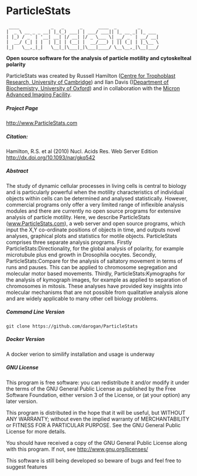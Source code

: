 # ParticleStats #
     ____            _   _      _      ____  _        _                   
    |  _ \ __ _ _ __| |_(_) ___| | ___/ ___|| |_ __ _| |_ ___             
    | |_) / _` | '__| __| |/ __| |/ _ \___ \| __/ _` | __/ __|            
    |  __/ (_| | |  | |_| | (__| |  __/___) | || (_| | |_\__ \            
    |_|   \__,_|_|   \__|_|\___|_|\___|____/ \__\__,_|\__|___/            

__Open source software for the analysis of particle motility and cytoskelteal polarity__

ParticleStats was created by Russell Hamilton ([Centre for Trophoblast Research, University of Cambridge](http://www.trophoblast.cam.ac.uk)) and Ilan Davis ()[Department of Biochemistry, University of Oxford](http://www.bioch.ox.ac.uk/research/davis)) and in collaboration with the [Micron Advanced Imaging Facility](http://www.micron.ox.ac.uk).

##### Project Page #####

http://www.ParticleStats.com                                

##### Citation: #####

Hamilton, R.S. et al (2010) Nucl. Acids Res. Web Server Edition       
http://dx.doi.org/10.1093/nar/gkq542

##### Abstract #####

The study of dynamic cellular processes in living cells is central to biology and is particularly powerful when the motility characteristics of individual objects within cells can be determined and analysed statistically. However, commercial programs only offer a very limited range of inflexible analysis modules and there are currently no open source programs for extensive analysis of particle motility. Here, we describe ParticleStats (www.ParticleStats.com), a web server and open source programs, which input the X,Y co-ordinate positions of objects in time, and outputs novel analyses, graphical plots and statistics for motile objects. ParticleStats comprises three separate analysis programs. Firstly ParticleStats:Directionality, for the global analysis of polarity, for example microtubule plus end growth in Drosophila oocytes. Secondly, ParticleStats:Compare for the analysis of saltatory movement in terms of runs and pauses. This can be applied to chromosome segregation and molecular motor based movements. Thirdly, ParticleStats:Kymographs for the analysis of kymograph images, for example as applied to separation of chromosomes in mitosis. These analyses have provided key insights into molecular mechanisms that are not possible from qualitative analysis alone and are widely applicable to many other cell biology problems.

##### Command Line Version #####

    git clone https://github.com/darogan/ParticleStats

##### Docker Version #####
A docker verion to similify installation and usage is underway


##### GNU License #####

This program is free software: you can redistribute it and/or modify it under the terms of the GNU General Public License as published by the Free Software Foundation, either version 3 of the License, or        (at your option) any later version.

This program is distributed in the hope that it will be useful, but WITHOUT ANY WARRANTY; without even the implied warranty of MERCHANTABILITY or FITNESS FOR A PARTICULAR PURPOSE.  See the GNU General Public License for more details.                                

You should have received a copy of the GNU General Public License along with this program.  If not, see http://www.gnu.org/licenses/

This software is still being developed so beware of bugs and feel free to suggest features

